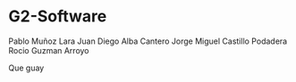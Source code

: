 # G2-Software
Pablo Muñoz Lara
Juan Diego Alba Cantero
Jorge Miguel Castillo Podadera
Rocio Guzman Arroyo

Que guay
